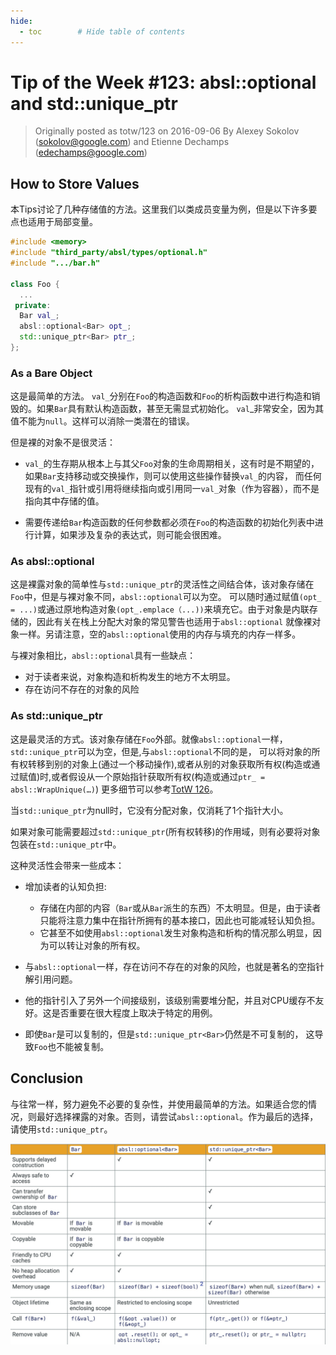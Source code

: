 ```yaml
---
hide:
  - toc        # Hide table of contents
---
```

# Tip of the Week #123: absl::optional and std::unique_ptr

> Originally posted as totw/123 on 2016-09-06
> By Alexey Sokolov (sokolov@google.com) and Etienne Dechamps (edechamps@google.com)

## How to Store Values

本Tips讨论了几种存储值的方法。这里我们以类成员变量为例，但是以下许多要点也适用于局部变量。

```cpp
#include <memory>
#include "third_party/absl/types/optional.h"
#include ".../bar.h"

class Foo {
  ...
 private:
  Bar val_;
  absl::optional<Bar> opt_;
  std::unique_ptr<Bar> ptr_;
};
```

### As a Bare Object

这是最简单的方法。 `val_`分别在`Foo`的构造函数和`Foo`的析构函数中进行构造和销毁的。如果`Bar`具有默认构造函数，甚至无需显式初始化。
`val`_非常安全，因为其值不能为`null`。这样可以消除一类潜在的错误。

但是裸的对象不是很灵活：

* `val_`的生存期从根本上与其父`Foo`对象的生命周期相关，这有时是不期望的，如果`Bar`支持移动或交换操作，则可以使用这些操作替换`val_`的内容，
  而任何现有的`val_`指针或引用将继续指向或引用同一`val_`对象（作为容器），而不是指向其中存储的值。

* 需要传递给`Bar`构造函数的任何参数都必须在`Foo`的构造函数的初始化列表中进行计算，如果涉及复杂的表达式，则可能会很困难。

### As absl::optional<Bar>

这是裸露对象的简单性与`std::unique_ptr`的灵活性之间结合体，该对象存储在`Foo`中，但是与裸对象不同，`absl::optional`可以为空。
可以随时通过赋值`(opt_ = ...)`或通过原地构造对象`(opt_.emplace（...))`来填充它。由于对象是内联存储的，因此有关在栈上分配大对象的常见警告也适用于`absl::optional`
就像裸对象一样。另请注意，空的`absl::optional`使用的内存与填充的内存一样多。

与裸对象相比，`absl::optional`具有一些缺点：

* 对于读者来说，对象构造和析构发生的地方不太明显。
* 存在访问不存在的对象的风险

### As std::unique_ptr<Bar>

这是最灵活的方式。该对象存储在`Foo`外部。就像`absl::optional`一样，`std::unique_ptr`可以为空，但是,与`absl::optional`不同的是，
可以将对象的所有权转移到别的对象上(通过一个移动操作),或者从别的对象获取所有权(构造或通过赋值)时,或者假设从一个原始指针获取所有权(构造或通过`ptr_ = absl::WrapUnique(…)`)
更多细节可以参考[TotW 126](https://abseil.io/tips/126)。

当`std::unique_ptr`为null时，它没有分配对象，仅消耗了1个指针大小。

如果对象可能需要超过`std::unique_ptr`(所有权转移)的作用域，则有必要将对象包装在`std::unique_ptr`中。

这种灵活性会带来一些成本：

* 增加读者的认知负担:
  * 存储在内部的内容（`Bar`或从`Bar`派生的东西）不太明显。但是，由于读者只能将注意力集中在指针所拥有的基本接口，因此也可能减轻认知负担。
  * 它甚至不如使用`absl::optional`发生对象构造和析构的情况那么明显，因为可以转让对象的所有权。

* 与`absl::optional`一样，存在访问不存在的对象的风险，也就是著名的空指针解引用问题。

* 他的指针引入了另外一个间接级别，该级别需要堆分配，并且对CPU缓存不友好。这是否重要在很大程度上取决于特定的用例。

* 即使`Bar`是可以复制的，但是`std::unique_ptr<Bar>`仍然是不可复制的， 这导致`Foo`也不能被复制。

## Conclusion

与往常一样，努力避免不必要的复杂性，并使用最简单的方法。如果适合您的情况，则最好选择裸露的对象。否则，请尝试`absl::optional`。作为最后的选择，请使用`std::unique_ptr`。

![storage](img/storage.jpg)